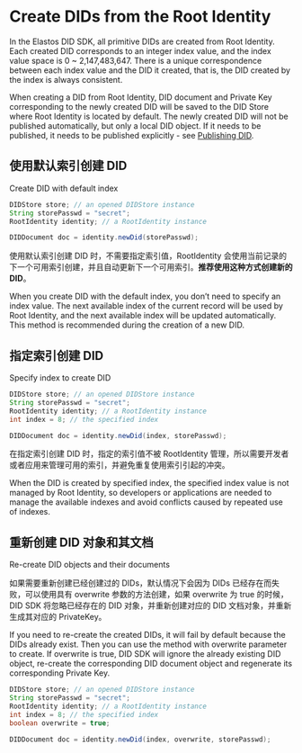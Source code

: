 # Create DIDs from the Root Identity

In the Elastos DID SDK, all primitive DIDs are created from Root Identity. Each created DID corresponds to an integer index value, and the index value space is 0 \~ 2,147,483,647. There is a unique correspondence between each index value and the DID it created, that is, the DID created by the index is always consistent.

When creating a DID from Root Identity, DID document and Private Key corresponding to the newly created DID will be saved to the DID Store where Root Identity is located by default. The newly created DID will not be published automatically, but only a local DID object. If it needs to be published, it needs to be published explicitly - see [Publishing DID](../did/publish-did.md).



## 使用默认索引创建 DID

Create DID with default index

```java
DIDStore store; // an opened DIDStore instance
String storePasswd = "secret";
RootIdentity identity; // a RootIdentity instance

DIDDocument doc = identity.newDid(storePasswd);
```

使用默认索引创建 DID 时，不需要指定索引值，RootIdentity 会使用当前记录的下一个可用索引创建，并且自动更新下一个可用索引。**推荐使用这种方式创建新的 DID**。

When you create DID with the default index, you don’t need to specify an index value. The next available index of the current record will be used by Root Identity, and the next available index will be updated automatically. This method is recommended during the creation of a new DID.

## 指定索引创建 DID

Specify index to create DID

```java
DIDStore store; // an opened DIDStore instance
String storePasswd = "secret";
RootIdentity identity; // a RootIdentity instance
int index = 8; // the specified index

DIDDocument doc = identity.newDid(index, storePasswd);
```

在指定索引创建 DID 时，指定的索引值不被 RootIdentity 管理，所以需要开发者或者应用来管理可用的索引，并避免重复使用索引引起的冲突。

When the DID is created by specified index, the specified index value is not managed by Root Identity, so developers or applications are needed to manage the available indexes and avoid conflicts caused by repeated use of indexes.

## 重新创建 DID 对象和其文档

Re-create DID objects and their documents

如果需要重新创建已经创建过的 DIDs，默认情况下会因为 DIDs 已经存在而失败，可以使用具有 overwrite 参数的方法创建，如果 overwrite 为 true 的时候，DID SDK 将忽略已经存在的 DID 对象，并重新创建对应的 DID 文档对象，并重新生成其对应的 PrivateKey。

If you need to re-create the created DIDs, it will fail by default because the DIDs already exist. Then you can use the method with overwrite parameter to create. If overwrite is true, DID SDK will ignore the already existing DID object, re-create the corresponding DID document object and regenerate its corresponding Private Key.

```java
DIDStore store; // an opened DIDStore instance
String storePasswd = "secret";
RootIdentity identity; // a RootIdentity instance
int index = 8; // the specified index
boolean overwrite = true;

DIDDocument doc = identity.newDid(index, overwrite, storePasswd);
```

